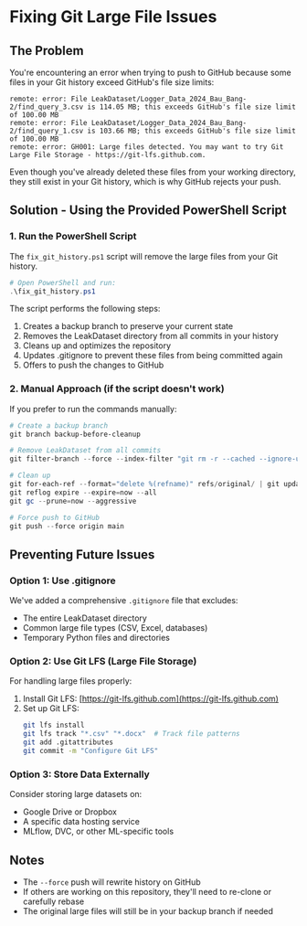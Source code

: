 # Fixing Git Large File Issues

## The Problem

You're encountering an error when trying to push to GitHub because some files in your Git history exceed GitHub's file size limits:

```
remote: error: File LeakDataset/Logger_Data_2024_Bau_Bang-2/find_query_3.csv is 114.05 MB; this exceeds GitHub's file size limit of 100.00 MB
remote: error: File LeakDataset/Logger_Data_2024_Bau_Bang-2/find_query_1.csv is 103.66 MB; this exceeds GitHub's file size limit of 100.00 MB
remote: error: GH001: Large files detected. You may want to try Git Large File Storage - https://git-lfs.github.com.
```

Even though you've already deleted these files from your working directory, they still exist in your Git history, which is why GitHub rejects your push.

## Solution - Using the Provided PowerShell Script

### 1. Run the PowerShell Script

The `fix_git_history.ps1` script will remove the large files from your Git history.

```powershell
# Open PowerShell and run:
.\fix_git_history.ps1
```

The script performs the following steps:
1. Creates a backup branch to preserve your current state
2. Removes the LeakDataset directory from all commits in your history
3. Cleans up and optimizes the repository
4. Updates .gitignore to prevent these files from being committed again
5. Offers to push the changes to GitHub

### 2. Manual Approach (if the script doesn't work)

If you prefer to run the commands manually:

```powershell
# Create a backup branch
git branch backup-before-cleanup

# Remove LeakDataset from all commits
git filter-branch --force --index-filter "git rm -r --cached --ignore-unmatch LeakDataset/" --prune-empty --tag-name-filter cat -- --all

# Clean up
git for-each-ref --format="delete %(refname)" refs/original/ | git update-ref --stdin
git reflog expire --expire=now --all
git gc --prune=now --aggressive

# Force push to GitHub
git push --force origin main
```

## Preventing Future Issues

### Option 1: Use .gitignore

We've added a comprehensive `.gitignore` file that excludes:
- The entire LeakDataset directory
- Common large file types (CSV, Excel, databases)
- Temporary Python files and directories

### Option 2: Use Git LFS (Large File Storage)

For handling large files properly:

1. Install Git LFS: [https://git-lfs.github.com](https://git-lfs.github.com)
2. Set up Git LFS:
   ```bash
   git lfs install
   git lfs track "*.csv" "*.docx"  # Track file patterns
   git add .gitattributes
   git commit -m "Configure Git LFS"
   ```

### Option 3: Store Data Externally

Consider storing large datasets on:
- Google Drive or Dropbox
- A specific data hosting service
- MLflow, DVC, or other ML-specific tools

## Notes

- The `--force` push will rewrite history on GitHub
- If others are working on this repository, they'll need to re-clone or carefully rebase
- The original large files will still be in your backup branch if needed 